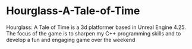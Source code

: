 # Hourglass-A-Tale-of-Time
Hourglass: A Tale of Time is a 3d platformer based in Unreal Engine 4.25. The focus of the game is to sharpen my C++ programming skills and to develop a fun and engaging game over the weekend
